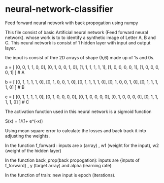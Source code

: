 # neural-network-classifier
Feed forward neural network with back propogation using numpy 


This file consist of basic Artificial neural network (Feed forward neural network). whose work is to to identify a synthetic image of Letter A, B and C. 
This neural network is consist of 1 hidden layer with input and output layer.

the input is consist of thre 2D arrays of shape (5,6) made up of 1s and 0s.

a = [
    [0, 0, 1, 1, 0, 0],
    [0, 1, 0, 0, 1, 0],
    [1, 1, 1, 1, 1, 1],
    [1, 0, 0, 0, 0, 1],
    [1, 0, 0, 0, 0, 1]
] # A

b = [
    [0, 1, 1, 1, 1, 0],
    [0, 1, 0, 0, 1, 0],
    [0, 1, 1, 1, 1, 0],
    [0, 1, 0, 0, 1, 0],
    [0, 1, 1, 1, 1, 0]
] # B

c = [
    [0, 1, 1, 1, 1, 0],
    [0, 1, 0, 0, 0, 0],
    [0, 1, 0, 0, 0, 0],
    [0, 1, 0, 0, 0, 0],
    [0, 1, 1, 1, 1, 0]
] # C


The activation function used in this neural network is a sigmoid function 

S(x) = 1/(1+ e^(-x))

Using mean square error to calculate the losses and back track it into adjusting the weights.

In the function f_forward :
inputs are x (array) , w1 (weight for the input), w2 (weight of the hidden layer)

In the function back_prop(back propogation):
inputs are {inputs of f_forward} , y (target array) and alpha (learning rate)

In the function of train:
new input is epoch (iterations).


